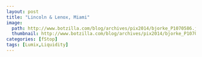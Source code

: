 ```yaml
---
layout: post
title: "Lincoln & Lenox, Miami"
image:
  path: http://www.botzilla.com/blog/archives/pix2014/bjorke_P1070586.jpg
  thumbnail: http://www.botzilla.com/blog/archives/pix2014/bjorke_P1070586.jpg
categories: [fStop]
tags: [Lumix,Liquidity]
---
```





